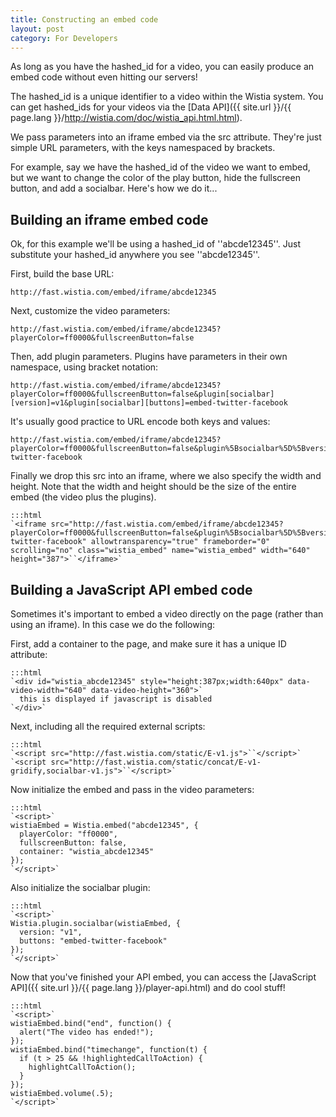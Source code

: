 ```yaml
---
title: Constructing an embed code
layout: post
category: For Developers
---
```


As long as you have the hashed_id for a video, you can easily produce an embed code without even hitting our servers!

The hashed_id is a unique identifier to a video within the Wistia system. You can get hashed_ids for your videos via the [Data API]({{ site.url }}/{{ page.lang }}/http://wistia.com/doc/wistia_api.html.html).

We pass parameters into an iframe embed via the src attribute. They're just 
simple URL parameters, with the keys namespaced by brackets.

For example, say we have the hashed_id of the video we want to embed, but we
want to change the color of the play button, hide the fullscreen button, and
add a socialbar. Here's how we do it...

## Building an iframe embed code

Ok, for this example we'll be using a hashed_id of ''abcde12345''. Just substitute your hashed_id anywhere you see ''abcde12345''.

First, build the base URL:

    http://fast.wistia.com/embed/iframe/abcde12345

Next, customize the video parameters:

    http://fast.wistia.com/embed/iframe/abcde12345?playerColor=ff0000&fullscreenButton=false

Then, add plugin parameters. Plugins have parameters in their own 
namespace, using bracket notation:

    http://fast.wistia.com/embed/iframe/abcde12345?playerColor=ff0000&fullscreenButton=false&plugin[socialbar][version]=v1&plugin[socialbar][buttons]=embed-twitter-facebook

It's usually good practice to URL encode both keys and values:

    http://fast.wistia.com/embed/iframe/abcde12345?playerColor=ff0000&fullscreenButton=false&plugin%5Bsocialbar%5D%5Bversion%5D=v1&plugin%5Bsocialbar%5D%5Bbuttons%5D=embed-twitter-facebook

Finally we drop this src into an iframe, where we also specify the width and height. Note that the width and height should be the size of the entire embed (the video plus the plugins).

	:::html
	`<iframe src="http://fast.wistia.com/embed/iframe/abcde12345?playerColor=ff0000&fullscreenButton=false&plugin%5Bsocialbar%5D%5Bversion%5D=v1&plugin%5Bsocialbar%5D%5Bbuttons%5D=embed-twitter-facebook" allowtransparency="true" frameborder="0" scrolling="no" class="wistia_embed" name="wistia_embed" width="640" height="387">``</iframe>`


## Building a JavaScript API embed code

Sometimes it's important to embed a video directly on the page (rather
than using an iframe).  In this case we do the following:

First, add a container to the page, and make sure it has a unique ID attribute:

	:::html
	`<div id="wistia_abcde12345" style="height:387px;width:640px" data-video-width="640" data-video-height="360">`
	  this is displayed if javascript is disabled
	`</div>`


Next, including all the required external scripts:

	:::html
	`<script src="http://fast.wistia.com/static/E-v1.js">``</script>`
	`<script src="http://fast.wistia.com/static/concat/E-v1-gridify,socialbar-v1.js">``</script>`


Now initialize the embed and pass in the video parameters:

	:::html
	`<script>`
	wistiaEmbed = Wistia.embed("abcde12345", {
	  playerColor: "ff0000",
	  fullscreenButton: false,
	  container: "wistia_abcde12345"
	});
	`</script>`


Also initialize the socialbar plugin:

	:::html
	`<script>`
	Wistia.plugin.socialbar(wistiaEmbed, {
	  version: "v1",
	  buttons: "embed-twitter-facebook"
	});
	`</script>`


Now that you've finished your API embed, you can access the [JavaScript API]({{ site.url }}/{{ page.lang }}/player-api.html) and 
do cool stuff!

	:::html
	`<script>`
	wistiaEmbed.bind("end", function() {
	  alert("The video has ended!");
	});
	wistiaEmbed.bind("timechange", function(t) {
	  if (t > 25 && !highlightedCallToAction) {
	    highlightCallToAction();
	  }
	});
	wistiaEmbed.volume(.5);
	`</script>`

